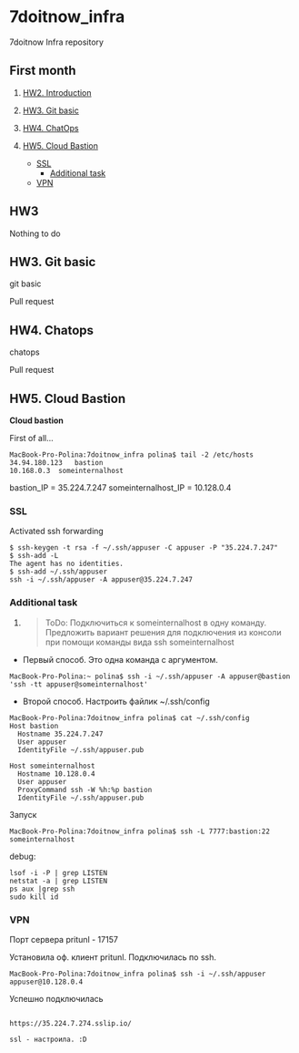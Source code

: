 # 7doitnow_infra
7doitnow Infra repository

## First month

1. [HW2. Introduction](#201911_hw2)

2. [HW3. Git basic](#201911_hw3)

3. [HW4. ChatOps](#201911_hw4)

4. [HW5. Cloud Bastion](#201911_hw5)
   + [SSL](#201911_hw5_ssl)
     + [Additional task](#201911_hw5_ssl_a)
   + [VPN](#201911_hw5_sb)

## <a name="201911_hw3">HW3</a>
Nothing to do

## <a name="201911_hw3">HW3. Git basic</a>
git basic

Pull request

## <a name="201911_hw4">HW4. Chatops</a>
chatops

Pull request

## <a name="201911_hw5">HW5. Cloud Bastion </a>
**Cloud bastion**

First of all...

```
MacBook-Pro-Polina:7doitnow_infra polina$ tail -2 /etc/hosts
34.94.180.123	bastion
10.168.0.3	someinternalhost
```

bastion_IP = 35.224.7.247
someinternalhost_IP = 10.128.0.4

### <a name="201911_hw5_ssl">SSL </a>

Activated ssh forwarding
```
$ ssh-keygen -t rsa -f ~/.ssh/appuser -C appuser -P "35.224.7.247"
$ ssh-add -L
The agent has no identities.
$ ssh-add ~/.ssh/appuser
ssh -i ~/.ssh/appuser -A appuser@35.224.7.247
```

### <a name="201911_hw5_ssl_a">Additional task</a>


1. >ToDo: Подключиться к someinternalhost в одну команду. Предложить вариант решения для подключения из консоли при помощи команды вида ssh someinternalhost


* Первый способ. Это одна команда с аргументом.
```
MacBook-Pro-Polina:~ polina$ ssh -i ~/.ssh/appuser -A appuser@bastion 'ssh -tt appuser@someinternalhost'
```

* Второй способ. Настроить файлик ~/.ssh/config

```
MacBook-Pro-Polina:7doitnow_infra polina$ cat ~/.ssh/config
Host bastion
  Hostname 35.224.7.247
  User appuser
  IdentityFile ~/.ssh/appuser.pub

Host someinternalhost
  Hostname 10.128.0.4
  User appuser
  ProxyCommand ssh -W %h:%p bastion
  IdentityFile ~/.ssh/appuser.pub
```
Запуск

```
MacBook-Pro-Polina:7doitnow_infra polina$ ssh -L 7777:bastion:22 someinternalhost
```

debug:
```
lsof -i -P | grep LISTEN
netstat -a | grep LISTEN
ps aux |grep ssh
sudo kill id
```


### <a name="201911_hw5_vpn">VPN </a>

Порт сервера pritunl - 17157

Установила оф. клиент pritunl.
Подключилась по ssh.

```
MacBook-Pro-Polina:7doitnow_infra polina$ ssh -i ~/.ssh/appuser appuser@10.128.0.4
```

Успешно подключилась

```

https://35.224.7.274.sslip.io/

ssl - настроила. :D
